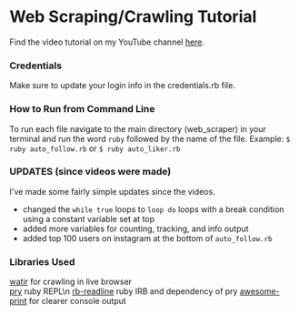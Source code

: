 # Web Scraping/Crawling Tutorial
Find the video tutorial on my YouTube channel [here](https://www.youtube.com/dvlpr).

### Credentials
Make sure to update your login info in the credentials.rb file.

### How to Run from Command Line
To run each file navigate to the main directory (web_scraper) in your terminal and run the word `ruby` followed by the name of the file. Example:
`$ ruby auto_follow.rb`
or
`$ ruby auto_liker.rb`

### UPDATES (since videos were made)
I've made some fairly simple updates since the videos.
- changed the `while true` loops to `loop do` loops with a break condition using a constant variable set at top
- added more variables for counting, tracking, and info output
- added top 100 users on instagram at the bottom of `auto_follow.rb`

### Libraries Used
[watir](https://github.com/watir/watir) for crawling in live browser<br>
[pry](https://github.com/pry/pry) ruby REPL\n
[rb-readline](https://github.com/ConnorAtherton/rb-readline) ruby IRB and dependency of pry
[awesome-print](https://github.com/awesome-print/awesome_print) for clearer console output
